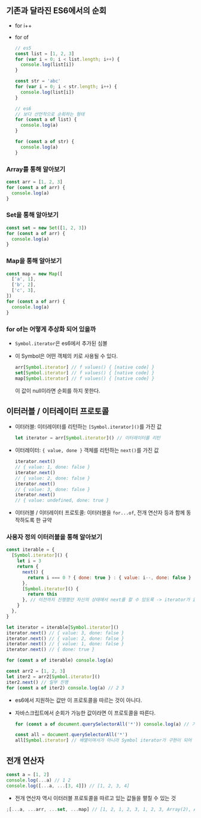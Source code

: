## 기존과 달라진 ES6에서의 순회

- for i++
- for of

  ```js
  // es5
  const list = [1, 2, 3]
  for (var i = 0; i < list.length; i++) {
    console.log(list[i])
  }

  const str = 'abc'
  for (var i = 0; i < str.length; i++) {
    console.log(list[i])
  }
  ```

  ```js
  // es6
  // 보다 선언적으로 순회하는 형태
  for (const a of list) {
    console.log(a)
  }

  for (const a of str) {
    console.log(a)
  }
  ```

### Array를 통해 알아보기

```js
const arr = [1, 2, 3]
for (const a of arr) {
  console.log(a)
}
```

### Set을 통해 알아보기

```js
const set = new Set([1, 2, 3])
for (const a of arr) {
  console.log(a)
}
```

### Map을 통해 알아보기

```js
const map = new Map([
  ['a', 1],
  ['b', 2],
  ['c', 3],
])
for (const a of arr) {
  console.log(a)
}
```

### for of는 어떻게 추상화 되어 있을까

- `Symbol.iterator`은 es6에서 추가된 심볼
- 이 Symbol은 어떤 객체의 키로 사용될 수 있다.

  ```js
  arr[Symbol.iterator] // f values() { [native code] }
  set[Symbol.iterator] // f values() { [native code] }
  map[Symbol.iterator] // f values() { [native code] }
  ```

  이 값이 null이라면 순회를 하지 못한다.

## 이터러블 / 이터레이터 프로토콜

- 이터러블: 이터레이터를 리턴하는 `[Symbol.iterator]()`를 가진 값
  ```js
  let iterator = arr[Symbol.iterator]() // 이터레이터를 리턴
  ```
- 이터레이터: `{ value, done }` 객체를 리턴하는 `next()`를 가진 값
  ```js
  iterator.next()
  // { value: 1, done: false }
  iterator.next()
  // { value: 2, done: false }
  iterator.next()
  // { value: 3, done: false }
  iterator.next()
  // { value: undefined, done: true }
  ```
- 이터러블 / 이터레이터 프로토콜: 이터러블을 `for...of`, 전개 연산자 등과 함께 동작하도록 한 규약

### 사용자 정의 이터러블을 통해 알아보기

```js
const iterable = {
  [Symbol.iterator]() {
    let i = 3
    return {
      next() {
        return i === 0 ? { done: true } : { value: i--, done: false }
      },
      [Symbol.iterator]() {
        return this
      }, // 이전까지 진행했던 자신의 상태에서 next를 할 수 있도록 -> iterator가 iterable할 수 있도록
    }
  },
}

let iterator = iterable[Symbol.iterator]()
iterator.next() // { value: 3, done: false }
iterator.next() // { value: 2, done: false }
iterator.next() // { value: 1, done: false }
iterator.next() // { done: true }

for (const a of iterable) console.log(a)

const arr2 = [1, 2, 3]
let iter2 = arr2[Symbol.iterator]()
iter2.next() // 일부 진행
for (const a of iter2) console.log(a) // 2 3
```

- es6에서 지원하는 값만 이 프로토콜을 따르는 것이 아니다.
- 자바스크립트에서 순회가 가능한 값이라면 이 프로토콜을 따른다.

  ```js
  for (const a of document.querySelectorAll('*')) console.log(a) // 가능

  const all = document.querySelectorAll('*')
  all[Symbol.iterator] // 배열이여서가 아니라 Symbol iterator가 구현이 되어 있기 때문이다.
  ```

## 전개 연산자

```js
const a = [1, 2]
console.log(...a) // 1 2
console.log([...a, ...[3, 4]]) // [1, 2, 3, 4]
```

- 전개 연산자 역시 이터러블 프로토콜을 따르고 있는 값들을 펼칠 수 있는 것

```js
;[...a, ...arr, ...set, ...map] // [1, 2, 1, 2, 3, 1, 2, 3, Array(2), Array(2)]
```
